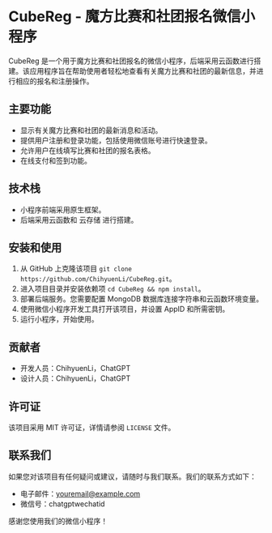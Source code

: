 # CubeReg - 魔方比赛和社团报名微信小程序

CubeReg 是一个用于魔方比赛和社团报名的微信小程序，后端采用云函数进行搭建。该应用程序旨在帮助使用者轻松地查看有关魔方比赛和社团的最新信息，并进行相应的报名和注册操作。

## 主要功能

- 显示有关魔方比赛和社团的最新消息和活动。
- 提供用户注册和登录功能，包括使用微信账号进行快速登录。
- 允许用户在线填写比赛和社团的报名表格。
- 在线支付和签到功能。

## 技术栈

- 小程序前端采用原生框架。
- 后端采用云函数和 云存储 进行搭建。

## 安装和使用

1. 从 GitHub 上克隆该项目 `git clone https://github.com/ChihyuenLi/CubeReg.git`。
2. 进入项目目录并安装依赖项 `cd CubeReg && npm install`。
3. 部署后端服务。您需要配置 MongoDB 数据库连接字符串和云函数环境变量。
4. 使用微信小程序开发工具打开该项目，并设置 AppID 和所需密钥。
5. 运行小程序，开始使用。

## 贡献者

- 开发人员：ChihyuenLi，ChatGPT
- 设计人员：ChihyuenLi，ChatGPT

## 许可证

该项目采用 MIT 许可证，详情请参阅 `LICENSE` 文件。

## 联系我们

如果您对该项目有任何疑问或建议，请随时与我们联系。我们的联系方式如下：

- 电子邮件：youremail@example.com
- 微信号：chatgptwechatid

感谢您使用我们的微信小程序！
